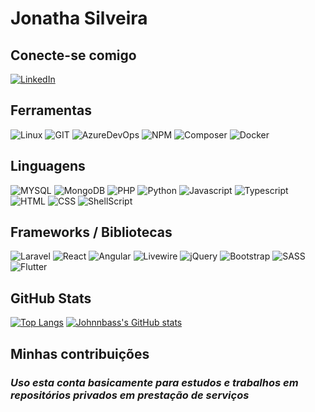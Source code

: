 
# Jonatha Silveira

## Conecte-se comigo
[![LinkedIn](https://img.shields.io/badge/LinkedIn-000?style=for-the-badge&logo=linkedin&logoColor=0E76A8)](https://www.linkedin.com/in/jonatha-silveira-5a2a8129/)

## Ferramentas

![Linux](https://img.shields.io/badge/linux-000?style=for-the-badge&logo=linux)
![GIT](https://img.shields.io/badge/git-000?style=for-the-badge&logo=git)
![AzureDevOps](https://img.shields.io/badge/azuredevops-000?style=for-the-badge&logo=azuredevops)
![NPM](https://img.shields.io/badge/npm-000?style=for-the-badge&logo=npm)
![Composer](https://img.shields.io/badge/composer-000?style=for-the-badge&logo=composer)
![Docker](https://img.shields.io/badge/docker-000?style=for-the-badge&logo=docker)

## Linguagens

![MYSQL](https://img.shields.io/badge/mysql-000?style=for-the-badge&logo=mysql)
![MongoDB](https://img.shields.io/badge/mongodb-000?style=for-the-badge&logo=mongodb)
![PHP](https://img.shields.io/badge/php-000?style=for-the-badge&logo=php)
![Python](https://img.shields.io/badge/python-000?style=for-the-badge&logo=python)
![Javascript](https://img.shields.io/badge/js-000?style=for-the-badge&logo=javascript)
![Typescript](https://img.shields.io/badge/ts-000?style=for-the-badge&logo=typescript)
![HTML](https://img.shields.io/badge/html-000?style=for-the-badge&logo=html5)
![CSS](https://img.shields.io/badge/css-000?style=for-the-badge&logo=css3)
![ShellScript](https://img.shields.io/badge/shellscript-000?style=for-the-badge&logo=shell)

## Frameworks / Bibliotecas

![Laravel](https://img.shields.io/badge/laravel-000?style=for-the-badge&logo=laravel)
![React](https://img.shields.io/badge/react-000?style=for-the-badge&logo=react)
![Angular](https://img.shields.io/badge/angular-000?style=for-the-badge&logo=angular)
![Livewire](https://img.shields.io/badge/livewire-000?style=for-the-badge&logo=livewire)
![jQuery](https://img.shields.io/badge/jquery-000?style=for-the-badge&logo=jquery)
![Bootstrap](https://img.shields.io/badge/bootstrap-000?style=for-the-badge&logo=bootstrap)
![SASS](https://img.shields.io/badge/sass-000?style=for-the-badge&logo=sass)
![Flutter](https://img.shields.io/badge/flutter-000?style=for-the-badge&logo=flutter)


## GitHub Stats

[![Top Langs](https://github-readme-stats.vercel.app/api/top-langs/?username=johnnbass&langs_count=8&layout=compact&theme=vue&locale=pt-Br)](https://github.com/johnnbass/github-readme-stats)
[![Johnnbass's GitHub stats](https://github-readme-stats.vercel.app/api?username=johnnbass&include_all_commits=true&count_private=true&theme=vue&show_icons=true&locale=pt-Br)](https://github.com/Johnnbass/github-readme-stats)

## Minhas contribuições

### *Uso esta conta basicamente para estudos e trabalhos em repositórios privados em prestação de serviços*
